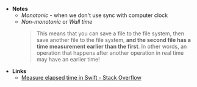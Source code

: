 - **Notes**
	- *Monotonic* - when we don't use sync with computer clock
	- *Non-monotonic* or *Wall time*
		> This means that you can save a file to the file system, then save another file to the file system, **and the second file has a time measurement earlier than the first**. In other words, an operation that happens after another operation in real time may have an earlier time!
- **Links**
	- [Measure elapsed time in Swift - Stack Overflow](https://stackoverflow.com/questions/24755558/measure-elapsed-time-in-swift)